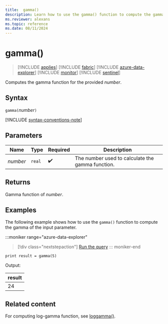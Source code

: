 ```yaml
---
title:  gamma()
description: Learn how to use the gamma() function to compute the gamma of the input parameter.
ms.reviewer: alexans
ms.topic: reference
ms.date: 08/11/2024
---
```

# gamma()

> [!INCLUDE [applies](../includes/applies-to-version/applies.md)] [!INCLUDE [fabric](../includes/applies-to-version/fabric.md)] [!INCLUDE [azure-data-explorer](../includes/applies-to-version/azure-data-explorer.md)] [!INCLUDE [monitor](../includes/applies-to-version/monitor.md)] [!INCLUDE [sentinel](../includes/applies-to-version/sentinel.md)]

Computes the gamma function for the provided *number*.

## Syntax

`gamma(`*number*`)`

[!INCLUDE [syntax-conventions-note](../includes/syntax-conventions-note.md)]

## Parameters

| Name | Type | Required | Description |
|--|--|--|--|
| *number* | `real` |  :heavy_check_mark: | The number used to calculate the gamma function. |

## Returns

Gamma function of *number*.

## Examples

The following example shows how to use the `gamma()` function to compute the gamma of the input parameter.

:::moniker range="azure-data-explorer"
> [!div class="nextstepaction"]
> <a href="https://dataexplorer.azure.com/clusters/help/databases/Samples?query=H4sIAAAAAAAAAysoyswrUShKLS7NKVGwVUhPzM1N1DDVBABf6u5FFwAAAA%3D%3D" target="_blank">Run the query</a>
::: moniker-end

```kusto
print result = gamma(5)
```

Output:

| result |
|--------|
| 24     |

## Related content

For computing log-gamma function, see [loggamma()](loggamma-function.md).

